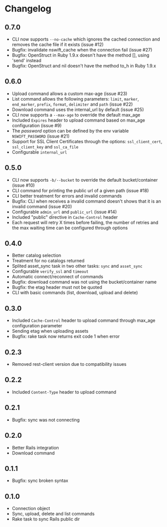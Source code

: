 # Changelog

## 0.7.0

  - CLI now supports ```--no-cache``` which ignores the cached connection and removes the cache file if it exists (issue #12)
  - Bugfix: invalidate nswift_cache when the connection fail (issue #27)
  - Bugfix: OpenStruct in Ruby 1.9.x doesn't have the method [], using 'send' instead
  - Bugfix: OpenStruct and nil doesn't have the method to_h in Ruby 1.9.x

## 0.6.0

  - Upload command allows a custom max-age (issue #23)
  - List command allows the following parameters: ```limit```, ```marker```, ```end_marker```, ```prefix```, ```format```, ```delimiter``` and ```path``` (issue #22)
  - Download command uses the internal_url by default (issue #25)
  - CLI now supports a ```--max-age``` to override the default max_age
  - Included ```Expires``` header to upload command based on max_age configuration (issue #9)
  - The _password_ option can be defined by the env variable ```NSWIFT_PASSWORD``` (issue #21)
  - Support for SSL Client Certificates through the options: ```ssl_client_cert```, ```ssl_client_key``` and ```ssl_ca_file```
  - Configurable ```internal_url```

## 0.5.0

  - CLI now supports ```-b/--bucket``` to override the default bucket/container (issue #10)
  - CLI command for printing the public url of a given path (issue #18)
  - CLI better treatment for errors and invalid commands
  - Bugfix: CLI when receives a invalid command doesn't shows that it is an invalid command (issue #20)
  - Configurable ```admin_url``` and ```public_url``` (issue #14)
  - Included "public" directive in ```Cache-Control``` header
  - Each request will retry X times before failing, the number of retries and the max waiting time can be configured through options

## 0.4.0

  - Better catalog selection
  - Treatment for no catalogs returned
  - Splited asset_sync task in two other tasks: ```sync``` and ```asset_sync```
  - Configurable ```verify_ssl``` and ```timeout```
  - Automatic connect/reconnect of commands
  - Bugfix: download command was not using the bucket/container name
  - Bugfix: the etag header must not be quoted
  - CLI with basic commands (list, download, upload and delete)

## 0.3.0

  - Included ```Cache-Control``` header to upload command through max_age configuration parameter
  - Sending etag when uploading assets
  - Bugfix: rake task now returns exit code 1 when error

## 0.2.3

  - Removed rest-client version due to compatibility issues

## 0.2.2

  - Included ```Content-Type``` header to upload command

## 0.2.1

  - Bugfix: sync was not connecting

## 0.2.0

  - Better Rails integration
  - Download command

## 0.1.1

  - Bugfix: sync broken syntax

## 0.1.0

  - Connection object
  - Sync, upload, delete and list commands
  - Rake task to sync Rails public dir
